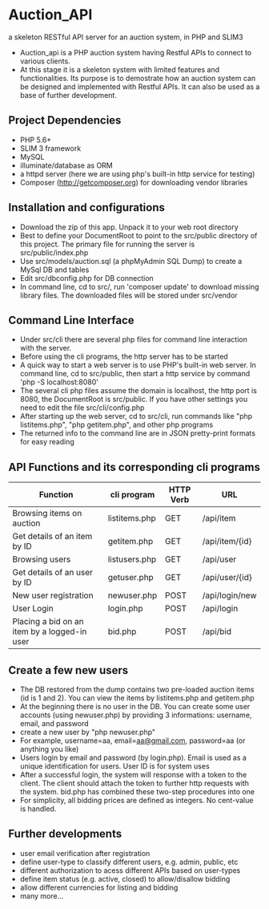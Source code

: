 Auction_API
================================================================================== 
a skeleton RESTful API server for an auction system, in PHP and SLIM3

- Auction_api is a PHP auction system having Restful APIs to connect to various clients.
- At this stage it is a skeleton system with limited features and functionalities. Its purpose is to demostrate how an auction system can be designed and implemented with Restful APIs. It can also be used as a base of further development.

## Project Dependencies
- PHP 5.6+
- SLIM 3 framework
- MySQL
- illuminate/database as ORM
- a httpd server (here we are using php's built-in http service for testing)
- Composer (http://getcomposer.org) for downloading vendor libraries


## Installation and configurations
- Download the zip of this app. Unpack it to your web root directory
- Best to define your DocumentRoot to point to the src/public directory of this project. The primary file for running the server is src/public/index.php
- Use src/models/auction.sql (a phpMyAdmin SQL Dump) to create a MySql DB and tables
- Edit src/dbconfig.php for DB connection
- In command line, cd to src/, run 'composer update' to download missing library files. The downloaded files will be stored under src/vendor


## Command Line Interface
- Under src/cli there are several php files for command line interaction with the server.
- Before using the cli programs, the http server has to be started
- A quick way to start a web server is to use PHP's built-in web server. In command line, cd to src/public, then start a http service by command 'php -S localhost:8080'
- The several cli php files assume the domain is localhost, the http port is 8080, the DocumentRoot is src/public. If you have other settings you need to edit the file src/cli/config.php
- After starting up the web server, cd to src/cli, run commands like "php listitems.php", "php getitem.php", and other php programs
- The returned info to the command line are in JSON pretty-print formats for easy reading


## API Functions and its corresponding cli programs
| Function                                     | cli program   | HTTP Verb | URL
|----------------------------------------------|---------------|-----------|---------------
| Browsing items on auction                    | listitems.php | GET       | /api/item
| Get details of an item by ID                 | getitem.php   | GET       | /api/item/{id}
| Browsing users                               | listusers.php | GET       | /api/user
| Get details of an user by ID                 | getuser.php   | GET       | /api/user/{id}
| New user registration                        | newuser.php   | POST      | /api/login/new
| User Login                                   | login.php     | POST      | /api/login
| Placing a bid on an item by a logged-in user | bid.php       | POST      | /api/bid



## Create a few new users
- The DB restored from the dump contains two pre-loaded auction items (id is 1 and 2). You can view the items by listitems.php and getitem.php
- At the beginning there is no user in the DB. You can create some user accounts (using newuser.php) by providing 3 informations: username, email, and password
- create a new user by "php newuser.php"
- For example, username=aa, email=aa@gmail.com, password=aa (or anything you like)
- Users login by email and password (by login.php). Email is used as a unique identification for users. User ID is for system uses
- After a successful login, the system will response with a token to the client. The client should attach the token to further http requests with the system. bid.php has combined these two-step procedures into one
- For simplicity, all bidding prices are defined as integers. No cent-value is handled.


## Further developments
- user email verification after registration
- define user-type to classify different users, e.g. admin, public, etc
- different authorization to acess different APIs based on user-types
- define item status (e.g. active, closed) to allow/disallow bidding
- allow different currencies for listing and bidding
- many more...

